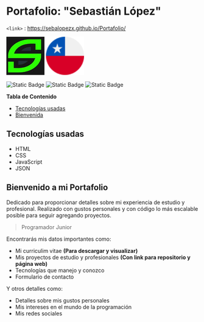 # Portafolio: "Sebastián López"
`<link>` : <https://sebalopezx.github.io/Portafolio/>

<img src="https://github.com/sebalopezx/Portafolio/blob/master/icons/seba_logo.JPG" alt="Logo del proyecto" width="100" height="100"> <img src="https://github.com/sebalopezx/Portafolio/blob/master/icons/chile_64px.png" alt="Chile" width="100" height="100"> 


![Static Badge](https://img.shields.io/badge/creador-Sebasti%C3%A1n_L%C3%B3pez-green) ![Static Badge](https://img.shields.io/badge/Especialidad-Junior-green) ![Static Badge](https://img.shields.io/badge/versi%C3%B3n-1.0-green) 


**Tabla de Contenido**

+ [Tecnologías usadas](#Tecnologías-usadas)
+ [Bienvenida](#Bienvenido-a-mi-Portafolio)


## Tecnologías usadas

- HTML
- CSS
- JavaScript
- JSON

## Bienvenido a mi Portafolio

Dedicado para proporcionar detalles sobre mi experiencia de estudio y profesional.
Realizado con gustos personales y con código lo más escalable posible para seguir agregando proyectos.
> Programador Junior

Encontrarás mis datos importantes como:
- Mi curriculim vitae **(Para descargar y visualizar)**
- Mis proyectos de estudio y profesionales **(Con link para repositorio y página web)**
- Tecnologías que manejo y conozco
- Formulario de contacto

Y otros detalles como:
- Detalles sobre mis gustos personales
- Mis intereses en el mundo de la programación
- Mis redes sociales